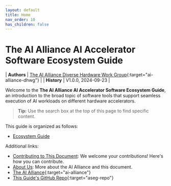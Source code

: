 ```yaml
---
layout: default
title: Home
nav_order: 10
has_children: false
---
```


# The AI Alliance AI Accelerator Software Ecosystem Guide

| **Authors** | [The AI Alliance Diverse Hardware Work Group](https://thealliance.ai/focusareas/diverse-hardware){:target="ai-alliance-dhwg"} |
| **History** | V1.0.0, 2024-09-23 |

Welcome to the **The AI Alliance AI Accelerator Software Ecosystem Guide**, an introduction to the broad topic of software tools that support seamless execution of AI workloads on different hardware accelerators.

> **Tip:** Use the search box at the top of this page to find specific content.

This guide is organized as follows:

* [Ecosystem Guide]({{site.baseurl}}/Ecosystem%20Guide)

Additional links:

* [Contributing to This Document]({{site.baseurl}}/contributing): We welcome your contributions! Here's how you can contribute.
* [About Us]({{site.baseurl}}/about): More about the AI Alliance and this document.
* [The AI Alliance](https://thealliance.ai){:target="ai-alliance"}
* [This Guide's GitHub Repo](https://github.com/The-AI-Alliance/ai-accelerator-software-ecosystem-guide){:target="aseg-repo"}

<!--
These are nice looking buttons, but using a "gratuitously different" way to show links doesn't really work...
-->
<!--
[The AI Alliance](https://thealliance.ai){:target="ai-alliance" .btn .btn-primary .fs-5 .mb-4 .mb-md-0 .mr-2 .no-glyph} [GitHub Repo](https://github.com/The-AI-Alliance/ai-accelerator-software-ecosystem-guide){:target="aseg-repo" .btn .btn-primary .fs-5 .mb-4 .mb-md-0 .mr-2 .no-glyph}
-->

